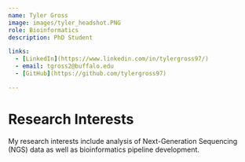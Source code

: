 ```yaml
---
name: Tyler Gross
image: images/tyler_headshot.PNG
role: Bioinformatics
description: PhD Student

links:
  - [LinkedIn](https://www.linkedin.com/in/tylergross97/)
  - email: tgross2@buffalo.edu
  - [GitHub](https://github.com/tylergross97)

---
```


# Research Interests
My research interests include analysis of Next-Generation Sequencing (NGS) data as well as bioinformatics pipeline development.
